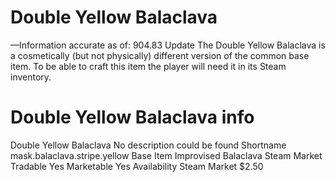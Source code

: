 # Double Yellow Balaclava

—Information accurate as of: 904.83 Update
The Double Yellow Balaclava is a cosmetically (but not physically) different version of the common base item. To be able to craft this item the player will need it in its Steam inventory.
# Double Yellow Balaclava info

Double Yellow Balaclava
No description could be found
Shortname
mask.balaclava.stripe.yellow
Base Item
Improvised Balaclava
Steam Market
Tradable
Yes
Marketable
Yes
Availability
Steam Market
$2.50
